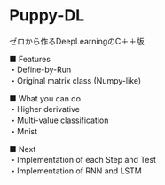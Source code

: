 # Puppy-DL
ゼロから作るDeepLearningのC＋＋版

■ Features
<br>
・Define-by-Run
<br>
 ・Original matrix class (Numpy-like)
<br>

■ What you can do
<br>
 ・Higher derivative
<br>
 ・Multi-value classification
<br>
 ・Mnist
<br>
 
■ Next
<br>
・Implementation of each Step and Test
<br>
 ・Implementation of RNN and LSTM 
